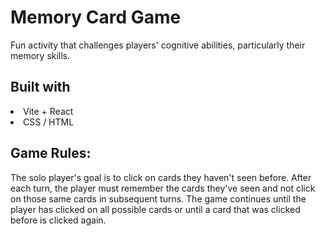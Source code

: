 # Memory Card Game

Fun activity that challenges players' cognitive abilities, particularly their memory skills. 

## Built with
<li>Vite + React</li>
<li>CSS / HTML</li>

## Game Rules:

The solo player's goal is to click on cards they haven't seen before. After each turn, the player must remember the cards they've seen and not click on those same cards in subsequent turns. The game continues until the player has clicked on all possible cards or until a card that was clicked before is clicked again. 




